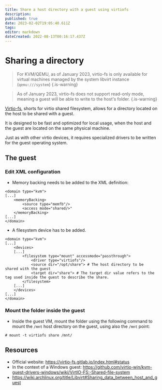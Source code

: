 ```yaml
---
title: Share a host directory with a guest using virtiofs 
description: 
published: true
date: 2023-02-02T19:05:40.611Z
tags: 
editor: markdown
dateCreated: 2022-08-13T00:16:17.437Z
---
```


# Sharing a directory 

> For KVM/QEMU, as of January 2023, virtio-fs is only available for virtual machines managed by the system libvirt instance (`qemu:///system`)
{.is-warning}

> As of January 2023, virtio-fs does not support read-only mode, meaning a guest will be able to write to the host's folder.
{.is-warning}

[Virtio-fs](https://virtio-fs.gitlab.io/), shorts for virtio shared filesystem, allows for a directory located on the host to be shared with a guest. 

It is designed to be fast and optimized for local usage, when the host and the guest are located on the same physical machine. 

Just as with other virtio devices, it requires specialized drivers to be written for the guest operating system.

## The guest

### Edit XML configuration

* Memory backing needs to be added to the XML definition:

```
<domain type="kvm">
[...]
    <memoryBacking>
        <source type="memfb"/>
        <access mode="shared/>"
    </memoryBacking>
[...]
</domain>
```

* A filesystem device has to be added.

```    
<domain type="kvm">
[...]
    <devices>
    [...]
        <filesystem type="mount" accessmode="passthrough">
            <driver type="virtiofs"/>
            <source dir="/opt/share"> # The host directory to be shared with the guest
            <target dir="share"> # The target dir value refers to the tag used inside the guest to describe the share.
        </filesystem>
    [...]
    </devices>
[...]
</domain>    
```

### Mount the folder inside the guest

* Inside the guest VM, mount the folder using the following command to mount the `/mnt` host directory on the guest, using also the `/mnt` point: 

`# mount -t virtiofs share /mnt/`

## Resources

* Official website: https://virtio-fs.gitlab.io/index.html#status
* In the context of a Windows guest: https://github.com/virtio-win/kvm-guest-drivers-windows/wiki/VirtIO-FS:-Shared-file-system
* https://wiki.archlinux.org/title/Libvirt#Sharing_data_between_host_and_guest

